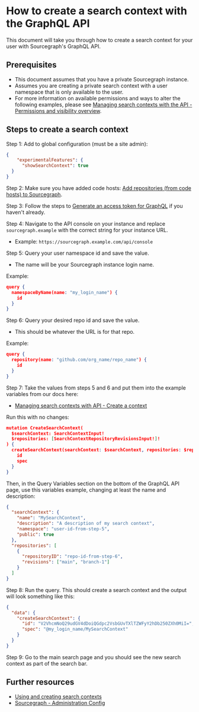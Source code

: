 # How to create a search context with the GraphQL API

This document will take you through how to create a search context for your user with Sourcegraph's GraphQL API.

## Prerequisites

* This document assumes that you have a private Sourcegraph instance.
* Assumes you are creating a private search context with a user namespace that is only available to the user.
* For more information on available permissions and ways to alter the following examples, please see [Managing search contexts with the API - Permissions and visibility overview](https://docs.sourcegraph.com/api/graphql/managing-search-contexts-with-api#permissions-and-visibility-overview).

## Steps to create a search context


Step 1: Add to global configuration (must be a site admin):


```json
{
    "experimentalFeatures": {
      "showSearchContext": true
  }
}
```

Step 2: Make sure you have added code hosts: [Add repositories (from code hosts) to Sourcegraph](https://docs.sourcegraph.com/admin/repo/add).



Step 3: Follow the steps to [Generate an access token for GraphQL](https://docs.sourcegraph.com/api/graphql#quickstart) if you haven't already.



Step 4: Navigate to the API console on your instance and replace `sourcegraph.example` with the correct string for your instance URL.

* Example: `https://sourcegraph.example.com/api/console`



Step 5: Query your user namespace id and save the value.

* The name will be your Sourcegraph instance login name.

Example:

```json
query {
  namespaceByName(name: "my_login_name") {
    id
  }
}
```

Step 6: Query your desired repo id and save the value.

* This should be whatever the URL is for that repo. 

Example: 

```json
query {
  repository(name: "github.com/org_name/repo_name") {
    id
  }
}
```

Step 7: Take the values from steps 5 and 6 and put them into the example variables from our docs here:

* [Managing search contexts with API - Create a context](https://docs.sourcegraph.com/api/graphql/managing-search-contexts-with-api#create-a-context)


Run this with no changes:

```json
mutation CreateSearchContext(
  $searchContext: SearchContextInput!
  $repositories: [SearchContextRepositoryRevisionsInput!]!
) {
  createSearchContext(searchContext: $searchContext, repositories: $repositories) {
    id
    spec
  }
}
```

Then, in the Query Variables section on the bottom of the GraphQL API page, use this variables example, changing at least the name and description:

```json
{
  "searchContext": {
    "name": "MySearchContext",
    "description": "A description of my search context",
    "namespace": "user-id-from-step-5",
    "public": true
  },
  "repositories": [
    {
      "repositoryID": "repo-id-from-step-6",
      "revisions": ["main", "branch-1"]
  	}
  ]
}
```


Step 8: Run the query. This should create a search context and the output will look something like this:


```json
{
  "data": {
    "createSearchContext": {
      "id": "V2VhcmNoQ29udGV4dDoiQGdpc2VsbGUvTXlTZWFyY2hDb250ZXh0MiI=",
      "spec": "@my_login_name/MySearchContext"
    }
  }
}
```



Step 9: Go to the main search page and you should see the new search context as part of the search bar.

## Further resources

* [Using and creating search contexts](https://docs.sourcegraph.com/code_search/how-to/search_contexts)
* [Sourcegraph - Administration Config](https://docs.sourcegraph.com/admin/config)
